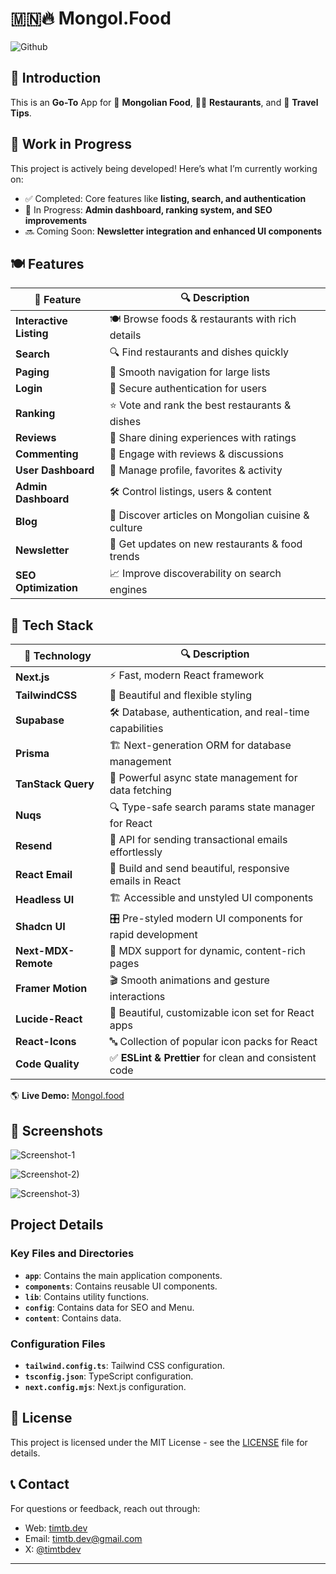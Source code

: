 # 🇲🇳🔥 Mongol.Food

![Github](https://github.com/user-attachments/assets/f38c9c6d-2c57-408f-9304-b7a2bc978ba5)

## 🚀 Introduction

This is an **Go-To** App for 🍲 **Mongolian Food**, 👨‍🍳 **Restaurants**, and 🧳 **Travel Tips**.

## 🚧 Work in Progress

This project is actively being developed! Here’s what I’m currently working on:

- ✅ Completed: Core features like **listing, search, and authentication**
- 🔄 In Progress: **Admin dashboard, ranking system, and SEO improvements**
- 🔜 Coming Soon: **Newsletter integration and enhanced UI components**

## 🍽️ Features

| 🚀 Feature              | 🔍 Description                                      |
| ----------------------- | --------------------------------------------------- |
| **Interactive Listing** | 🍽️ Browse foods & restaurants with rich details     |
| **Search**              | 🔍 Find restaurants and dishes quickly              |
| **Paging**              | 📄 Smooth navigation for large lists                |
| **Login**               | 🔐 Secure authentication for users                  |
| **Ranking**             | ⭐ Vote and rank the best restaurants & dishes      |
| **Reviews**             | 📝 Share dining experiences with ratings            |
| **Commenting**          | 💬 Engage with reviews & discussions                |
| **User Dashboard**      | 👤 Manage profile, favorites & activity             |
| **Admin Dashboard**     | 🛠️ Control listings, users & content                |
| **Blog**                | 📝 Discover articles on Mongolian cuisine & culture |
| **Newsletter**          | 📩 Get updates on new restaurants & food trends     |
| **SEO Optimization**    | 📈 Improve discoverability on search engines        |

## 🚀 Tech Stack

| 🚀 Technology       | 🔍 Description                                           |
| ------------------- | -------------------------------------------------------- |
| **Next.js**         | ⚡ Fast, modern React framework                          |
| **TailwindCSS**     | 🎨 Beautiful and flexible styling                        |
| **Supabase**        | 🛠️ Database, authentication, and real-time capabilities  |
| **Prisma**          | 🏗️ Next-generation ORM for database management           |
| **TanStack Query**  | 🔄 Powerful async state management for data fetching     |
| **Nuqs**            | 🔍 Type-safe search params state manager for React       |
| **Resend**          | 📧 API for sending transactional emails effortlessly     |
| **React Email**     | 💌 Build and send beautiful, responsive emails in React  |
| **Headless UI**     | 🏗️ Accessible and unstyled UI components                 |
| **Shadcn UI**       | 🎛️ Pre-styled modern UI components for rapid development |
| **Next-MDX-Remote** | 📜 MDX support for dynamic, content-rich pages           |
| **Framer Motion**   | 🎬 Smooth animations and gesture interactions            |
| **Lucide-React**    | 🎨 Beautiful, customizable icon set for React apps       |
| **React-Icons**     | 🔤 Collection of popular icon packs for React            |
| **Code Quality**    | ✅ **ESLint & Prettier** for clean and consistent code   |

🌎 **Live Demo:** [Mongol.food](https://mongol.food)

## 📸 Screenshots

![Screenshot-1](https://github.com/user-attachments/assets/85e6651b-745b-41e6-be5f-b7ce06548633)

![Screenshot-2)](https://github.com/user-attachments/assets/9bb1caa3-f99c-4b9c-a2f5-933b7ee4af41)

![Screenshot-3)](https://github.com/user-attachments/assets/ed0c1a6c-fbaf-4386-997c-eb770208e7fd)

## Project Details

### Key Files and Directories

- **`app`**: Contains the main application components.
- **`components`**: Contains reusable UI components.
- **`lib`**: Contains utility functions.
- **`config`**: Contains data for SEO and Menu.
- **`content`**: Contains data.

### Configuration Files

- **`tailwind.config.ts`**: Tailwind CSS configuration.
- **`tsconfig.json`**: TypeScript configuration.
- **`next.config.mjs`**: Next.js configuration.

## 📝 License

This project is licensed under the MIT License - see the [LICENSE](LICENSE) file for details.

## 📞 Contact

For questions or feedback, reach out through:

- Web: [timtb.dev](https://timtb.dev)
- Email: timtb.dev@gmail.com
- X: [@timtbdev](https://x.com/timtbdev)

---
